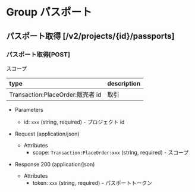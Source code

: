 # Group パスポート

## パスポート取得 [/v2/projects/{id}/passports]

### パスポート取得[POST]

スコープ

| type                             | description |
| :------------------------------- | :---------- |
| Transaction:PlaceOrder:販売者 id | 取引        |

-   Parameters

    -   id: `xxx` (string, required) - プロジェクト id

-   Request (application/json)

    -   Attributes
        -   scope: `Transaction:PlaceOrder:xxx` (string, required) - スコープ

-   Response 200 (application/json)

    -   Attributes
        -   token: `xxx` (string, required) - パスポートトークン

<!-- include(../../response/400.md) -->
